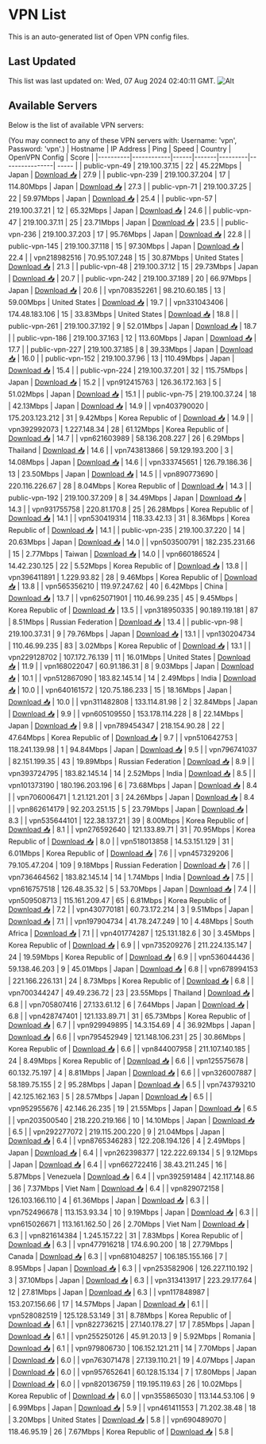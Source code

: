 # VPN List

This is an auto-generated list of Open VPN config files.

## Last Updated

This list was last updated on: Wed, 07 Aug 2024 02:40:11 GMT.
![Alt](https://repobeats.axiom.co/api/embed/186b98318ef1479477931607c1ad7d823f12451f.svg "Repobeats analytics image")

## Available Servers

Below is the list of available VPN servers:

(You may connect to any of these VPN servers with: Username: 'vpn', Password: 'vpn'.)
| Hostname | IP Address | Ping | Speed | Country | OpenVPN Config | Score |
|----------|------------|------|-------|---------|----------------| ----- |
| public-vpn-49 | 219.100.37.15 | 22 | 45.22Mbps | Japan | [Download 📥](./configs/server_0_JP.ovpn) | 27.9 |
| public-vpn-239 | 219.100.37.204 | 17 | 114.80Mbps | Japan | [Download 📥](./configs/server_1_JP.ovpn) | 27.3 |
| public-vpn-71 | 219.100.37.25 | 22 | 59.97Mbps | Japan | [Download 📥](./configs/server_2_JP.ovpn) | 25.4 |
| public-vpn-57 | 219.100.37.21 | 12 | 65.32Mbps | Japan | [Download 📥](./configs/server_3_JP.ovpn) | 24.6 |
| public-vpn-47 | 219.100.37.11 | 25 | 23.71Mbps | Japan | [Download 📥](./configs/server_4_JP.ovpn) | 23.5 |
| public-vpn-236 | 219.100.37.203 | 17 | 95.76Mbps | Japan | [Download 📥](./configs/server_5_JP.ovpn) | 22.8 |
| public-vpn-145 | 219.100.37.118 | 15 | 97.30Mbps | Japan | [Download 📥](./configs/server_6_JP.ovpn) | 22.4 |
| vpn218982516 | 70.95.107.248 | 15 | 30.87Mbps | United States | [Download 📥](./configs/server_7_US.ovpn) | 21.3 |
| public-vpn-48 | 219.100.37.12 | 15 | 29.73Mbps | Japan | [Download 📥](./configs/server_8_JP.ovpn) | 20.7 |
| public-vpn-242 | 219.100.37.189 | 20 | 66.97Mbps | Japan | [Download 📥](./configs/server_9_JP.ovpn) | 20.6 |
| vpn708352261 | 98.210.60.185 | 13 | 59.00Mbps | United States | [Download 📥](./configs/server_10_US.ovpn) | 19.7 |
| vpn331043406 | 174.48.183.106 | 15 | 33.83Mbps | United States | [Download 📥](./configs/server_11_US.ovpn) | 18.8 |
| public-vpn-261 | 219.100.37.192 | 9 | 52.01Mbps | Japan | [Download 📥](./configs/server_12_JP.ovpn) | 18.7 |
| public-vpn-186 | 219.100.37.163 | 12 | 113.60Mbps | Japan | [Download 📥](./configs/server_13_JP.ovpn) | 17.7 |
| public-vpn-227 | 219.100.37.185 | 8 | 39.33Mbps | Japan | [Download 📥](./configs/server_14_JP.ovpn) | 16.0 |
| public-vpn-152 | 219.100.37.96 | 13 | 110.49Mbps | Japan | [Download 📥](./configs/server_15_JP.ovpn) | 15.4 |
| public-vpn-224 | 219.100.37.201 | 32 | 115.75Mbps | Japan | [Download 📥](./configs/server_16_JP.ovpn) | 15.2 |
| vpn912415763 | 126.36.172.163 | 5 | 51.02Mbps | Japan | [Download 📥](./configs/server_17_JP.ovpn) | 15.1 |
| public-vpn-75 | 219.100.37.24 | 18 | 42.13Mbps | Japan | [Download 📥](./configs/server_18_JP.ovpn) | 14.9 |
| vpn403790020 | 175.203.123.212 | 31 | 9.42Mbps | Korea Republic of | [Download 📥](./configs/server_19_KR.ovpn) | 14.9 |
| vpn392992073 | 1.227.148.34 | 28 | 61.12Mbps | Korea Republic of | [Download 📥](./configs/server_20_KR.ovpn) | 14.7 |
| vpn621603989 | 58.136.208.227 | 26 | 6.29Mbps | Thailand | [Download 📥](./configs/server_21_TH.ovpn) | 14.6 |
| vpn743813866 | 59.129.193.200 | 3 | 14.08Mbps | Japan | [Download 📥](./configs/server_22_JP.ovpn) | 14.6 |
| vpn333745651 | 126.79.186.36 | 13 | 23.50Mbps | Japan | [Download 📥](./configs/server_23_JP.ovpn) | 14.5 |
| vpn890773690 | 220.116.226.67 | 28 | 8.04Mbps | Korea Republic of | [Download 📥](./configs/server_24_KR.ovpn) | 14.3 |
| public-vpn-192 | 219.100.37.209 | 8 | 34.49Mbps | Japan | [Download 📥](./configs/server_25_JP.ovpn) | 14.3 |
| vpn931755758 | 220.81.170.8 | 25 | 26.28Mbps | Korea Republic of | [Download 📥](./configs/server_26_KR.ovpn) | 14.1 |
| vpn530419314 | 118.33.42.13 | 31 | 8.36Mbps | Korea Republic of | [Download 📥](./configs/server_27_KR.ovpn) | 14.1 |
| public-vpn-235 | 219.100.37.220 | 14 | 20.63Mbps | Japan | [Download 📥](./configs/server_28_JP.ovpn) | 14.0 |
| vpn503500791 | 182.235.231.66 | 15 | 2.77Mbps | Taiwan | [Download 📥](./configs/server_29_TW.ovpn) | 14.0 |
| vpn660186524 | 14.42.230.125 | 22 | 5.52Mbps | Korea Republic of | [Download 📥](./configs/server_30_KR.ovpn) | 13.8 |
| vpn396411891 | 1.229.93.82 | 28 | 9.46Mbps | Korea Republic of | [Download 📥](./configs/server_31_KR.ovpn) | 13.8 |
| vpn565356210 | 119.97.247.62 | 40 | 6.42Mbps | China | [Download 📥](./configs/server_32_CN.ovpn) | 13.7 |
| vpn625071901 | 110.46.99.235 | 45 | 9.45Mbps | Korea Republic of | [Download 📥](./configs/server_33_KR.ovpn) | 13.5 |
| vpn318950335 | 90.189.119.181 | 87 | 8.51Mbps | Russian Federation | [Download 📥](./configs/server_34_RU.ovpn) | 13.4 |
| public-vpn-98 | 219.100.37.31 | 9 | 79.76Mbps | Japan | [Download 📥](./configs/server_35_JP.ovpn) | 13.1 |
| vpn130204734 | 110.46.99.235 | 83 | 3.02Mbps | Korea Republic of | [Download 📥](./configs/server_36_KR.ovpn) | 13.1 |
| vpn229128702 | 107.172.76.139 | 11 | 16.01Mbps | United States | [Download 📥](./configs/server_37_US.ovpn) | 11.9 |
| vpn168022047 | 60.91.186.31 | 8 | 9.03Mbps | Japan | [Download 📥](./configs/server_38_JP.ovpn) | 10.1 |
| vpn512867090 | 183.82.145.14 | 14 | 2.49Mbps | India | [Download 📥](./configs/server_39_IN.ovpn) | 10.0 |
| vpn640161572 | 120.75.186.233 | 15 | 18.16Mbps | Japan | [Download 📥](./configs/server_40_JP.ovpn) | 10.0 |
| vpn311482808 | 133.114.81.98 | 2 | 32.84Mbps | Japan | [Download 📥](./configs/server_41_JP.ovpn) | 9.9 |
| vpn605109550 | 153.178.114.228 | 8 | 22.14Mbps | Japan | [Download 📥](./configs/server_42_JP.ovpn) | 9.8 |
| vpn789454347 | 218.154.90.28 | 22 | 47.64Mbps | Korea Republic of | [Download 📥](./configs/server_43_KR.ovpn) | 9.7 |
| vpn510642753 | 118.241.139.98 | 1 | 94.84Mbps | Japan | [Download 📥](./configs/server_44_JP.ovpn) | 9.5 |
| vpn796741037 | 82.151.199.35 | 43 | 19.89Mbps | Russian Federation | [Download 📥](./configs/server_45_RU.ovpn) | 8.9 |
| vpn393724795 | 183.82.145.14 | 14 | 2.52Mbps | India | [Download 📥](./configs/server_46_IN.ovpn) | 8.5 |
| vpn101373190 | 180.196.203.196 | 6 | 73.68Mbps | Japan | [Download 📥](./configs/server_47_JP.ovpn) | 8.4 |
| vpn706006471 | 1.21.121.201 | 3 | 24.26Mbps | Japan | [Download 📥](./configs/server_48_JP.ovpn) | 8.4 |
| vpn862614179 | 92.203.251.15 | 5 | 23.79Mbps | Japan | [Download 📥](./configs/server_49_JP.ovpn) | 8.3 |
| vpn535644101 | 122.38.137.21 | 39 | 8.00Mbps | Korea Republic of | [Download 📥](./configs/server_50_KR.ovpn) | 8.1 |
| vpn276592640 | 121.133.89.71 | 31 | 70.95Mbps | Korea Republic of | [Download 📥](./configs/server_51_KR.ovpn) | 8.0 |
| vpn518013858 | 14.53.151.129 | 31 | 6.01Mbps | Korea Republic of | [Download 📥](./configs/server_52_KR.ovpn) | 7.6 |
| vpn457329206 | 79.105.47.204 | 109 | 9.18Mbps | Russian Federation | [Download 📥](./configs/server_53_RU.ovpn) | 7.6 |
| vpn736464562 | 183.82.145.14 | 14 | 1.74Mbps | India | [Download 📥](./configs/server_54_IN.ovpn) | 7.5 |
| vpn616757518 | 126.48.35.32 | 5 | 53.70Mbps | Japan | [Download 📥](./configs/server_55_JP.ovpn) | 7.4 |
| vpn509508713 | 115.161.209.47 | 65 | 6.81Mbps | Korea Republic of | [Download 📥](./configs/server_56_KR.ovpn) | 7.2 |
| vpn430770181 | 60.73.172.214 | 3 | 9.51Mbps | Japan | [Download 📥](./configs/server_57_JP.ovpn) | 7.1 |
| vpn197904734 | 41.78.247.249 | 10 | 4.48Mbps | South Africa | [Download 📥](./configs/server_58_ZA.ovpn) | 7.1 |
| vpn401774287 | 125.131.182.6 | 30 | 3.45Mbps | Korea Republic of | [Download 📥](./configs/server_59_KR.ovpn) | 6.9 |
| vpn735209276 | 211.224.135.147 | 24 | 19.59Mbps | Korea Republic of | [Download 📥](./configs/server_60_KR.ovpn) | 6.9 |
| vpn536044436 | 59.138.46.203 | 9 | 45.01Mbps | Japan | [Download 📥](./configs/server_61_JP.ovpn) | 6.8 |
| vpn678994153 | 221.166.226.131 | 24 | 8.73Mbps | Korea Republic of | [Download 📥](./configs/server_62_KR.ovpn) | 6.8 |
| vpn700344247 | 49.49.236.72 | 23 | 23.55Mbps | Thailand | [Download 📥](./configs/server_63_TH.ovpn) | 6.8 |
| vpn705807416 | 27.133.61.12 | 6 | 7.64Mbps | Japan | [Download 📥](./configs/server_64_JP.ovpn) | 6.8 |
| vpn428747401 | 121.133.89.71 | 31 | 65.73Mbps | Korea Republic of | [Download 📥](./configs/server_65_KR.ovpn) | 6.7 |
| vpn929949895 | 14.3.154.69 | 4 | 36.92Mbps | Japan | [Download 📥](./configs/server_66_JP.ovpn) | 6.6 |
| vpn795452949 | 121.148.106.231 | 25 | 30.86Mbps | Korea Republic of | [Download 📥](./configs/server_67_KR.ovpn) | 6.6 |
| vpn844007958 | 211.107.140.185 | 24 | 8.49Mbps | Korea Republic of | [Download 📥](./configs/server_68_KR.ovpn) | 6.6 |
| vpn125575678 | 60.132.75.197 | 4 | 8.81Mbps | Japan | [Download 📥](./configs/server_69_JP.ovpn) | 6.6 |
| vpn326007887 | 58.189.75.155 | 2 | 95.28Mbps | Japan | [Download 📥](./configs/server_70_JP.ovpn) | 6.5 |
| vpn743793210 | 42.125.162.163 | 5 | 28.57Mbps | Japan | [Download 📥](./configs/server_71_JP.ovpn) | 6.5 |
| vpn952955676 | 42.146.26.235 | 19 | 21.55Mbps | Japan | [Download 📥](./configs/server_72_JP.ovpn) | 6.5 |
| vpn203500540 | 218.220.219.166 | 10 | 14.10Mbps | Japan | [Download 📥](./configs/server_73_JP.ovpn) | 6.5 |
| vpn292277072 | 219.115.200.220 | 9 | 21.04Mbps | Japan | [Download 📥](./configs/server_74_JP.ovpn) | 6.4 |
| vpn8765346283 | 122.208.194.126 | 4 | 2.49Mbps | Japan | [Download 📥](./configs/server_75_JP.ovpn) | 6.4 |
| vpn262398377 | 122.222.69.134 | 5 | 9.12Mbps | Japan | [Download 📥](./configs/server_76_JP.ovpn) | 6.4 |
| vpn662722416 | 38.43.211.245 | 16 | 5.87Mbps | Venezuela | [Download 📥](./configs/server_77_VE.ovpn) | 6.4 |
| vpn392591484 | 42.117.148.86 | 36 | 7.37Mbps | Viet Nam | [Download 📥](./configs/server_78_VN.ovpn) | 6.4 |
| vpn829072158 | 126.103.166.110 | 4 | 61.36Mbps | Japan | [Download 📥](./configs/server_79_JP.ovpn) | 6.3 |
| vpn752496678 | 113.153.93.34 | 10 | 9.19Mbps | Japan | [Download 📥](./configs/server_80_JP.ovpn) | 6.3 |
| vpn615026671 | 113.161.162.50 | 26 | 2.70Mbps | Viet Nam | [Download 📥](./configs/server_81_VN.ovpn) | 6.3 |
| vpn821614384 | 1.245.157.22 | 31 | 7.83Mbps | Korea Republic of | [Download 📥](./configs/server_82_KR.ovpn) | 6.3 |
| vpn477916218 | 174.6.90.200 | 18 | 27.79Mbps | Canada | [Download 📥](./configs/server_83_CA.ovpn) | 6.3 |
| vpn681048257 | 106.185.155.166 | 7 | 8.95Mbps | Japan | [Download 📥](./configs/server_84_JP.ovpn) | 6.3 |
| vpn253582906 | 126.227.110.192 | 3 | 37.10Mbps | Japan | [Download 📥](./configs/server_85_JP.ovpn) | 6.3 |
| vpn313413917 | 223.29.177.64 | 12 | 27.81Mbps | Japan | [Download 📥](./configs/server_86_JP.ovpn) | 6.3 |
| vpn117848987 | 153.207.156.66 | 17 | 14.57Mbps | Japan | [Download 📥](./configs/server_87_JP.ovpn) | 6.1 |
| vpn528082519 | 125.128.53.149 | 31 | 8.78Mbps | Korea Republic of | [Download 📥](./configs/server_88_KR.ovpn) | 6.1 |
| vpn822736215 | 27.140.178.27 | 17 | 7.85Mbps | Japan | [Download 📥](./configs/server_89_JP.ovpn) | 6.1 |
| vpn255250126 | 45.91.20.13 | 9 | 5.92Mbps | Romania | [Download 📥](./configs/server_90_RO.ovpn) | 6.1 |
| vpn979806730 | 106.152.121.211 | 14 | 7.70Mbps | Japan | [Download 📥](./configs/server_91_JP.ovpn) | 6.0 |
| vpn763071478 | 27.139.110.21 | 19 | 4.07Mbps | Japan | [Download 📥](./configs/server_92_JP.ovpn) | 6.0 |
| vpn957652641 | 60.128.15.134 | 7 | 17.80Mbps | Japan | [Download 📥](./configs/server_93_JP.ovpn) | 6.0 |
| vpn820136759 | 119.195.119.63 | 26 | 10.02Mbps | Korea Republic of | [Download 📥](./configs/server_94_KR.ovpn) | 6.0 |
| vpn355865030 | 113.144.53.106 | 9 | 6.99Mbps | Japan | [Download 📥](./configs/server_95_JP.ovpn) | 5.9 |
| vpn461411553 | 71.202.38.48 | 18 | 3.20Mbps | United States | [Download 📥](./configs/server_96_US.ovpn) | 5.8 |
| vpn690489070 | 118.46.95.19 | 26 | 7.67Mbps | Korea Republic of | [Download 📥](./configs/server_97_KR.ovpn) | 5.8 |

